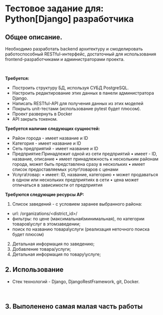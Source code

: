# Тестовое задание для: Python[Django] разработчика
 

## Общее описание.
   Необходимо разработать backend архитектуру и смоделировать работоспособный
   RESTful-интерфейс, достаточный для использования frontend-разработчиками и
   администраторами проекта.

<br>

**Требуется:**
- Построить структуру БД, используя СУБД PostgreSQL.
- Настроить редактирование этих данных в панели администратора Django.
- Написать RESTful-API для получения данных из этих моделей
- Покрыть unit-тестами (использование pytest будет плюсом).
- Проект развернуть в Docker
- API закрыть токеном.


**Требуется наличие следующих сущностей:**
- Район города - имеет название и ID
- Категория - имеет название и ID
- Сеть предприятий - имеет название и ID
- Предприятие:Принадлежит одной из сети предприятий
• имеет - ID, название, описание
• имеет принадлежность к нескольким районам города, может быть представлена
сразу в нескольких
• имеет список предоставляемых услуг\товаров с ценами
- Услуга\товар: • имеет: ID, название, категорию
• может продаваться в одном или нескольких предприятиях в сети
• цена может отличаться в зависимости от предприятия

  
**Требуются следующие ресурсы AP:**

1. Список заведений - с условием заранее выбранного района: 
- url: /organizations/<district_id>/ 
- фильтры: по цене (максимальная\минимальная), по категории товаров\услуг в этомзаведении;
- поиск по названию товара\услуги (реализация неточного поиска будет плюсом)

2. Детальная информация по заведению;
3. Добавление товара/услуги;
4. Детальная информация по товару\услуге;



## 2. Использование
- Стек технологий - Django, DjangoRestFramework, git, Docker.


<br>

## 3. Выполенено самая малая часть работы
